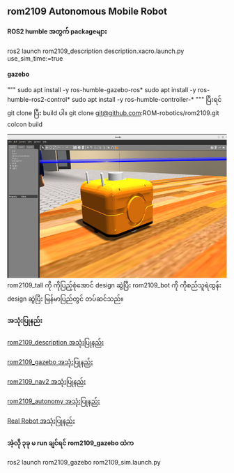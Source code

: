 ## rom2109 Autonomous Mobile Robot

#### ROS2 humble အတွက် packageများ
ros2 launch rom2109_description description.xacro.launch.py use_sim_time:=true

#### gazebo 
"""
sudo apt install -y ros-humble-gazebo-ros* 
sudo apt install -y ros-humble-ros2-control*
sudo apt install -y ros-humble-controller-*
"""
ပြီးရင်  git clone ပြီး build ပါ။
git clone git@github.com:ROM-robotics/rom2109.git
colcon build

<img src="images/orange_bot.png" width="619" height="330" />rom2109_tall ကို ကိုပြည့်စုံအောင် design ဆွဲပြီး rom2109_bot ကို ကိုစည်သူရဲထွန်း design ဆွဲပြီး မြန်မာပြည်တွင် တပ်ဆင်သည်။

#### အသုံးပြုနည်း
<a href="https://github.com/ROM-robotics/rom2109/blob/humble-devel/rom2109_description/README.md">rom2109_description အသုံးပြုနည်း </a> 

<a href="https://github.com/ROM-robotics/rom2109/blob/humble-devel/rom2109_description/README.md">rom2109_gazebo အသုံးပြုနည်း </a> 

<a href="www.google.com">rom2109_nav2 အသုံးပြုနည်း </a> 

<a href="www.google.com">rom2109_autonomy အသုံးပြုနည်း </a> 

<a href="www.google.com">Real Robot အသုံးပြုနည်း </a> 

#### အဲ့လို ၃ခု မ run ချင်ရင် rom2109_gazebo ထဲက 
ros2 launch rom2109_gazebo rom2109_sim.launch.py